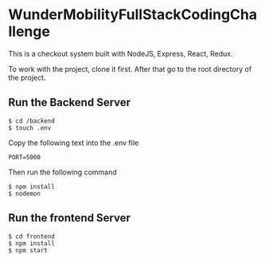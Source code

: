 # WunderMobilityFullStackCodingChallenge

This is  a checkout system built with NodeJS, Express, React, Redux.

To work with the project, clone it first.
After that go to the root directory of the project.

## Run the Backend Server
```
$ cd /backend
$ touch .env
```
Copy the following text into the .env file

``
PORT=5000
``

Then run the following command
````
$ npm install
$ nodemon
````

## Run the frontend Server

```
$ cd frontend
$ npm install
$ npm start 
```